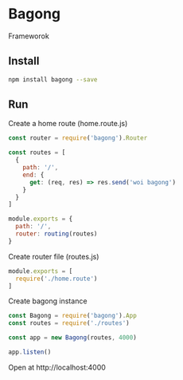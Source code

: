 # Bagong

Frameworok

## Install

```bash
npm install bagong --save
```

## Run

Create a home route (home.route.js)

```js
const router = require('bagong').Router

const routes = [
  {
    path: '/',
    end: {
      get: (req, res) => res.send('woi bagong')
    }
  }
]

module.exports = {
  path: '/',
  router: routing(routes)
}
```

Create router file (routes.js)

```js
module.exports = [
  require('./home.route')
]
```

Create bagong instance


```js
const Bagong = require('bagong').App
const routes = require('./routes')

const app = new Bagong(routes, 4000)

app.listen()
```

Open at http://localhost:4000